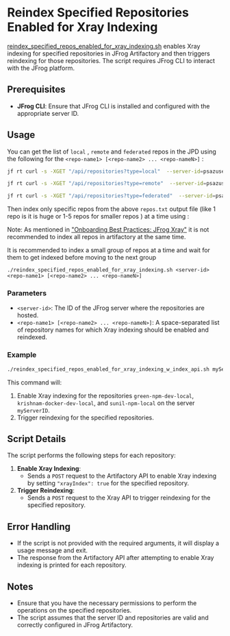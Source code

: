 
# Reindex Specified Repositories Enabled for Xray Indexing

[reindex_specified_repos_enabled_for_xray_indexing.sh](reindex_specified_repos_enabled_for_xray_indexing.sh) enables Xray indexing for specified repositories in JFrog Artifactory and then triggers reindexing for those repositories. The script requires JFrog CLI to interact with the JFrog platform.

## Prerequisites

- **JFrog CLI**: Ensure that JFrog CLI is installed and configured with the appropriate server ID.

## Usage

You can get the list of `local` , `remote` and `federated` repos in the JPD  using the following for the `<repo-name1> [<repo-name2> ... <repo-nameN>]` :
```bash
jf rt curl -s -XGET "/api/repositories?type=local"  --server-id=psazuse | jq -r '.[] | .key' | tr '\n' ' ' > repos.txt

jf rt curl -s -XGET "/api/repositories?type=remote"  --server-id=psazuse | jq -r '.[] | .key' | tr '\n' ' ' > repos.txt

jf rt curl -s -XGET "/api/repositories?type=federated"  --server-id=psazuse | jq -r '.[] | .key' | tr '\n' ' ' > repos.txt
```
Then index only specific repos from  the above `repos.txt` output file (like 1 repo is it is 
huge  or 1-5 repos for smaller repos )  at a time using :

Note: As mentioned in ["Onboarding Best Practices: JFrog Xray"](https://jfrog.com/help/r/get-started-with-the-jfrog-platform/onboarding-best-practices-jfrog-xray) it is not recommended to index
all  repos in artifactory at the same time.

It is recommended to index a small group of repos  at a time and wait for them to get indexed before moving to the next
group


```
./reindex_specified_repos_enabled_for_xray_indexing.sh <server-id> <repo-name1> [<repo-name2> ... <repo-nameN>]
```

### Parameters

- `<server-id>`: The ID of the JFrog server where the repositories are hosted.
- `<repo-name1> [<repo-name2> ... <repo-nameN>]`: A space-separated list of repository names for which Xray indexing should be enabled and reindexed.

### Example

```bash
./reindex_specified_repos_enabled_for_xray_indexing_w_index_api.sh myServerID green-npm-dev-local krishnam-docker-dev-local sunil-npm-local
```

This command will:
1. Enable Xray indexing for the repositories `green-npm-dev-local`, `krishnam-docker-dev-local`, and `sunil-npm-local` on the server `myServerID`.
2. Trigger reindexing for the specified repositories.

## Script Details

The script performs the following steps for each repository:

1. **Enable Xray Indexing**:
    - Sends a `POST` request to the Artifactory API to enable Xray indexing by setting `"xrayIndex": true` for the 
      specified repository.
2. **Trigger Reindexing**:
    - Sends a `POST` request to the Xray API to trigger reindexing for the specified repository.

## Error Handling

- If the script is not provided with the required arguments, it will display a usage message and exit.
- The response from the Artifactory API after attempting to enable Xray indexing is printed for each repository.

## Notes

- Ensure that you have the necessary permissions to perform the operations on the specified repositories.
- The script assumes that the server ID and repositories are valid and correctly configured in JFrog Artifactory.

